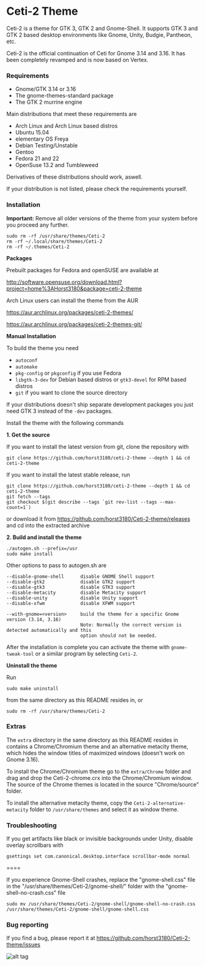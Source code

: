 # Ceti-2 Theme

Ceti-2 is a theme for GTK 3, GTK 2 and Gnome-Shell. It supports GTK 3 and GTK 2 based desktop environments like Gnome, Unity, Budgie, Pantheon, etc.

Ceti-2 is the official continuation of Ceti for Gnome 3.14 and 3.16. It has been completely revamped and is now based on Vertex.

### Requirements

* Gnome/GTK 3.14 or 3.16
* The gnome-themes-standard package
* The GTK 2 murrine engine

Main distributions that meet these requirements are

* Arch Linux and Arch Linux based distros
* Ubuntu 15.04
* elementary OS Freya
* Debian Testing/Unstable
* Gentoo
* Fedora 21 and 22
* OpenSuse 13.2 and Tumbleweed

Derivatives of these distributions should work, aswell.

If your distribution is not listed, please check the requirements yourself.

### Installation

**Important:** Remove all older versions of the theme from your system before you proceed any further.

    sudo rm -rf /usr/share/themes/Ceti-2
    rm -rf ~/.local/share/themes/Ceti-2
    rm -rf ~/.themes/Ceti-2
    
**Packages**

Prebuilt packages for Fedora and openSUSE are available at 

http://software.opensuse.org/download.html?project=home%3AHorst3180&package=ceti-2-theme

Arch Linux users can install the theme from the AUR

https://aur.archlinux.org/packages/ceti-2-themes/

https://aur.archlinux.org/packages/ceti-2-themes-git/

**Manual Installation**

To build the theme you need 
* `autoconf`
* `automake`
* `pkg-config` or `pkgconfig` if you use Fedora
* `libgtk-3-dev` for Debian based distros or `gtk3-devel` for RPM based distros
* `git` if you want to clone the source directory

If your distributions doesn't ship separate development packages you just need GTK 3 instead of the `-dev` packages.

Install the theme with the following commands

**1. Get the source**

If you want to install the latest version from git, clone the repository with

    git clone https://github.com/horst3180/ceti-2-theme --depth 1 && cd ceti-2-theme

If you want to install the latest stable release, run

    git clone https://github.com/horst3180/ceti-2-theme --depth 1 && cd ceti-2-theme
    git fetch --tags
    git checkout $(git describe --tags `git rev-list --tags --max-count=1`)

or download it from https://github.com/horst3180/Ceti-2-theme/releases and cd into the extracted archive

**2. Build and install the theme**

    ./autogen.sh --prefix=/usr
    sudo make install

Other options to pass to autogen.sh are

    --disable-gnome-shell      disable GNOME Shell support
    --disable-gtk2             disable GTK2 support
    --disable-gtk3             disable GTK3 support
    --disable-metacity         disable Metacity support
    --disable-unity            disable Unity support
    --disable-xfwm             disable XFWM support

    --with-gnome=<version>     build the theme for a specific Gnome version (3.14, 3.16)
                               Note: Normally the correct version is detected automatically and this
                               option should not be needed.

After the installation is complete you can activate the theme with `gnome-tweak-tool` or a similar program by selecting `Ceti-2`.

**Uninstall the theme**

Run

    sudo make uninstall

from the same directory as this README resides in, or

    sudo rm -rf /usr/share/themes/Ceti-2

### Extras

The `extra` directory in the same directory as this README resides in contains a Chrome/Chromium  theme and an alternative metacity theme, which hides the window titles of maximized windows (doesn't work on Gnome 3.16).

To install the Chrome/Chromium theme go to the `extra/Chrome` folder and drag and drop the Ceti-2-chrome.crx into the Chrome/Chromium window. The source of the Chrome themes is located in the source "Chrome/source" folder.

To install the alternative metacity theme, copy the `Ceti-2-alternative-metacity` folder to `/usr/share/themes` and select it as window theme.

### Troubleshooting

If you get artifacts like black or invisible backgrounds under Unity, disable overlay scrollbars with

    gsettings set com.canonical.desktop.interface scrollbar-mode normal
====

If you experience Gnome-Shell crashes, replace the "gnome-shell.css" file in the "/usr/share/themes/Ceti-2/gnome-shell/" folder with the "gnome-shell-no-crash.css" file

    sudo mv /usr/share/themes/Ceti-2/gnome-shell/gnome-shell-no-crash.css /usr/share/themes/Ceti-2/gnome-shell/gnome-shell.css


### Bug reporting
If you find a bug, please report it at https://github.com/horst3180/Ceti-2-theme/issues

![alt tag](http://orig13.deviantart.net/08f9/f/2015/109/d/e/ceti_2_theme_by_horst3180-d8393uc.jpg)
